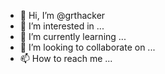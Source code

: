 - 👋 Hi, I’m @grthacker
- 👀 I’m interested in ...
- 🌱 I’m currently learning ...
- 💞️ I’m looking to collaborate on ...
- 📫 How to reach me ...

<!---
grthacker/grthacker is a ✨ special ✨ repository because its `README.md` (this file) appears on your GitHub profile.
You can click the Preview link to take a look at your changes.
--->
